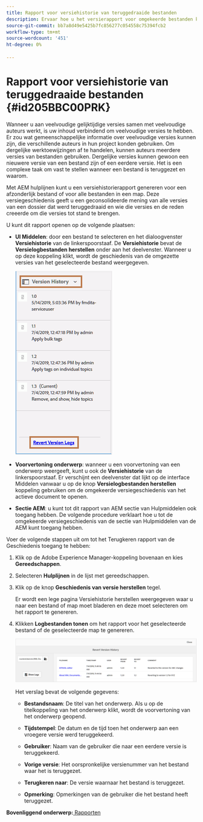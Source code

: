 ```yaml
---
title: Rapport voor versiehistorie van teruggedraaide bestanden
description: Ervaar hoe u het versierapport voor omgekeerde bestanden kunt weergeven
source-git-commit: bb7a8d49e5425b7fc856277c054558c75394fcb2
workflow-type: tm+mt
source-wordcount: '451'
ht-degree: 0%

---
```



# Rapport voor versiehistorie van teruggedraaide bestanden {#id205BBC00PRK}

Wanneer u aan veelvoudige gelijktijdige versies samen met veelvoudige auteurs werkt, is uw inhoud verbindend om veelvoudige versies te hebben. Er zou wat gemeenschappelijke informatie over veelvoudige versies kunnen zijn, die verschillende auteurs in hun project konden gebruiken. Om dergelijke werktoewijzingen af te handelen, kunnen auteurs meerdere versies van bestanden gebruiken. Dergelijke versies kunnen gewoon een nieuwere versie van een bestand zijn of een eerdere versie. Het is een complexe taak om vast te stellen wanneer een bestand is teruggezet en waarom.

Met AEM hulplijnen kunt u een versiehistorierapport genereren voor een afzonderlijk bestand of voor alle bestanden in een map. Deze versiegeschiedenis geeft u een geconsolideerde mening van alle versies van een dossier dat werd teruggedraaid en wie die versies en de reden creeerde om die versies tot stand te brengen.

U kunt dit rapport openen op de volgende plaatsen:

- **UI Middelen**: door een bestand te selecteren en het dialoogvenster **Versiehistorie** van de linkerspoorstaaf. De **Versiehistorie** bevat de **Versielogbestanden herstellen** onder aan het deelvenster. Wanneer u op deze koppeling klikt, wordt de geschiedenis van de omgezette versies van het geselecteerde bestand weergegeven.

   ![](images/revert-log-from-assets-ui.png)

- **Voorvertoning onderwerp**: wanneer u een voorvertoning van een onderwerp weergeeft, kunt u ook de **Versiehistorie** van de linkerspoorstaaf. Er verschijnt een deelvenster dat lijkt op de interface Middelen vanwaar u op de knop **Versielogbestanden herstellen** koppeling gebruiken om de omgekeerde versiegeschiedenis van het actieve document te openen.

- **Sectie AEM**: u kunt tot dit rapport van AEM sectie van Hulpmiddelen ook toegang hebben. De volgende procedure verklaart hoe u tot de omgekeerde versiegeschiedenis van de sectie van Hulpmiddelen van de AEM kunt toegang hebben.


Voer de volgende stappen uit om tot het Terugkeren rapport van de Geschiedenis toegang te hebben:

1. Klik op de Adobe Experience Manager-koppeling bovenaan en kies **Gereedschappen**.

1. Selecteren **Hulplijnen** in de lijst met gereedschappen.

1. Klik op de knop **Geschiedenis van versie herstellen** tegel.

   Er wordt een lege pagina Versiehistorie herstellen weergegeven waar u naar een bestand of map moet bladeren en deze moet selecteren om het rapport te genereren.

1. Klikken **Logbestanden tonen** om het rapport voor het geselecteerde bestand of de geselecteerde map te genereren.

   ![](images/revert-version-history-report.png)

   Het verslag bevat de volgende gegevens:

   - **Bestandsnaam**: De titel van het onderwerp. Als u op de titelkoppeling van het onderwerp klikt, wordt de voorvertoning van het onderwerp geopend.

   - **Tijdstempel**: De datum en de tijd toen het onderwerp aan een vroegere versie werd teruggekeerd.

   - **Gebruiker**: Naam van de gebruiker die naar een eerdere versie is teruggekeerd.

   - **Vorige versie**: Het oorspronkelijke versienummer van het bestand waar het is teruggezet.

   - **Terugkeren naar**: De versie waarnaar het bestand is teruggezet.

   - **Opmerking**: Opmerkingen van de gebruiker die het bestand heeft teruggezet.


**Bovenliggend onderwerp:**[ Rapporten](reports-intro.md)

